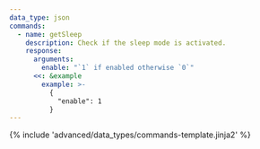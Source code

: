 ```yaml
---
data_type: json
commands:
  - name: getSleep
    description: Check if the sleep mode is activated.
    response:
      arguments:
        enable: "`1` if enabled otherwise `0`"
      <<: &example
        example: >-
          {
            "enable": 1
          }
---
```


{% include 'advanced/data_types/commands-template.jinja2' %}
